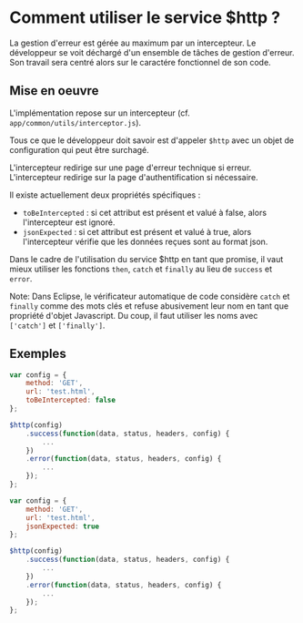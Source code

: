 Comment utiliser le service $http ?
===================================

La gestion d'erreur est gérée au maximum par un intercepteur.
Le développeur se voit déchargé d'un ensemble de tâches de gestion d'erreur.
Son travail sera centré alors sur le caractére fonctionnel de son code.

Mise en oeuvre
--------------

L'implémentation repose sur un intercepteur (cf. ```app/common/utils/interceptor.js```).

Tous ce que le développeur doit savoir est d'appeler ```$http``` avec un objet de configuration
qui peut être surchagé.

L'intercepteur redirige sur une page d'erreur technique si erreur.
L'intercepteur redirige sur la page d'authentification si nécessaire.

Il existe actuellement deux propriétés spécifiques : 

- ```toBeIntercepted``` : si cet attribut est présent et valué à false, alors l'intercepteur 
est ignoré.
- ```jsonExpected``` : si cet attribut est présent et valué à true, alors l'intercepteur vérifie
que les données reçues sont au format json.

Dans le cadre de l'utilisation du service $http en tant que promise, il vaut mieux utiliser les fonctions `then`, `catch` et `finally` au lieu de `success` et `error`.

Note: Dans Eclipse, le vérificateur automatique de code considère `catch`
et `finally` comme des mots clés et refuse abusivement leur nom en tant que
propriété d'objet Javascript. Du coup, il faut utiliser les noms avec 
`['catch']` et `['finally']`. 

Exemples
--------

```javascript
var config = {
    method: 'GET',
    url: 'test.html',
    toBeIntercepted: false
};

$http(config)
	.success(function(data, status, headers, config) { 
		...
	})
	.error(function(data, status, headers, config) {
		...
	});
};
```

```javascript
var config = {
    method: 'GET',
    url: 'test.html',
    jsonExpected: true
};

$http(config)
	.success(function(data, status, headers, config) { 
		...
	})
	.error(function(data, status, headers, config) {
		...
	});
};
```

